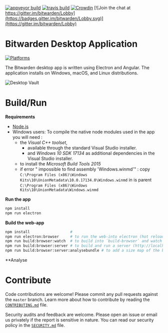 [![appveyor build](https://ci.appveyor.com/api/projects/status/github/bitwarden/desktop?branch=master&svg=true)](https://ci.appveyor.com/project/bitwarden/desktop)
[![travis build](https://travis-ci.org/bitwarden/desktop.svg?branch=master)](https://travis-ci.org/bitwarden/desktop)
[![Crowdin](https://d322cqt584bo4o.cloudfront.net/bitwarden-desktop/localized.svg)](https://crowdin.com/project/bitwarden-desktop)
[![Join the chat at https://gitter.im/bitwarden/Lobby](https://badges.gitter.im/bitwarden/Lobby.svg)](https://gitter.im/bitwarden/Lobby)

# Bitwarden Desktop Application

[![Platforms](https://imgur.com/SLv9paA.png "Windows, macOS, and Linux")](https://bitwarden.com/download/)

The Bitwarden desktop app is written using Electron and Angular. The application installs on Windows, macOS, and Linux distributions.

![Desktop Vault](https://raw.githubusercontent.com/bitwarden/brand/master/screenshots/desktop-macos-vault.png "My Vault")

# Build/Run

**Requirements**

- [Node.js](https://nodejs.org/)
- Windows users: To compile the native node modules used in the app you will need :
    - the *Visual C++ toolset*,
        - available through the standard Visual Studio installer.
        - and *Windows 10 SDK 17134* as additional dependencies in the Visual Studio installer.
    - to install the *Microsoft Build Tools 2015*
    - if error " impossible to find assembly 'Windows.winmd'" : copy `C:\Program Files (x86)\Windows Kits\10\UnionMetadata\10.0.17134.0\Windows.winmd` in is parent `C:\Program Files (x86)\Windows Kits\10\UnionMetadata\Windows.winmd`


**Run the app**

```bash
npm install
npm run electron
```

**Build the web-app**

```bash
npm install                  #
npm run electron:browser     # to run the web-into electron (hot reload)
npm run build:browser:watch  # to build into `build-browser` and watch changes
npm run build:browser:server # to build and run a server (http://localhost:4242)
npm run build:browser:server:analysebundle # to add a size map of the bundles (on http://127.0.0.1:8888/)
```

**Analyse

# Contribute

Code contributions are welcome! Please commit any pull requests against the `master` branch. Learn more about how to contribute by reading the [`CONTRIBUTING.md`](CONTRIBUTING.md) file.

Security audits and feedback are welcome. Please open an issue or email us privately if the report is sensitive in nature. You can read our security policy in the [`SECURITY.md`](SECURITY.md) file.
